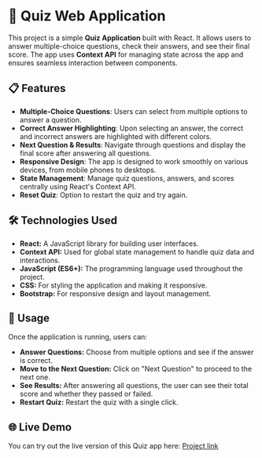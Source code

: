 # 🧠 Quiz Web Application

This project is a simple **Quiz Application** built with React. It allows users to answer multiple-choice questions, check their answers, and see their final score. The app uses **Context API** for managing state across the app and ensures seamless interaction between components.

## 📋 Features

- **Multiple-Choice Questions**: Users can select from multiple options to answer a question.
- **Correct Answer Highlighting**: Upon selecting an answer, the correct and incorrect answers are highlighted with different colors.
- **Next Question & Results**: Navigate through questions and display the final score after answering all questions.
- **Responsive Design**: The app is designed to work smoothly on various devices, from mobile phones to desktops.
- **State Management**: Manage quiz questions, answers, and scores centrally using React's Context API.
- **Reset Quiz**: Option to restart the quiz and try again.

## 🛠️ Technologies Used
- **React:** A JavaScript library for building user interfaces.
- **Context API:** Used for global state management to handle quiz data and interactions.
- **JavaScript (ES6+):** The programming language used throughout the project.
- **CSS:** For styling the application and making it responsive.
- **Bootstrap:** For responsive design and layout management.

## 📄 Usage
Once the application is running, users can:

- **Answer Questions:** Choose from multiple options and see if the answer is correct.
- **Move to the Next Question:** Click on "Next Question" to proceed to the next one.
- **See Results:** After answering all questions, the user can see their total score and whether they passed or failed.
- **Restart Quiz:** Restart the quiz with a single click.

## 🌐 Live Demo
You can try out the live version of this Quiz app here: 
[Project link](https://quiz-app-six-lyart.vercel.app/)
